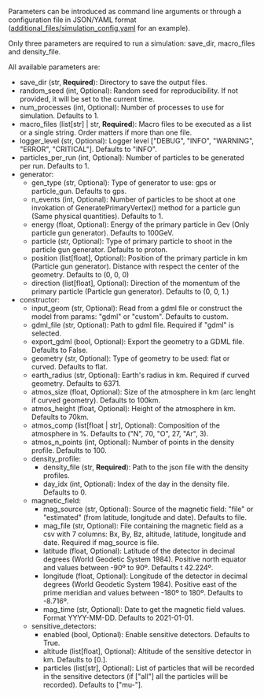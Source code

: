 Parameters can be introduced as command line arguments or through a configuration file in JSON/YAML format ([additional_files/simulation_config.yaml](https://github.com/logicmelt/particle-simulation/blob/feature/input_parser/additional_files/simulation_config.yaml) for an example). 

Only three parameters are required to run a simulation: save_dir, macro_files and density_file. 

All available parameters are:

- save_dir (str, **Required**): Directory to save the output files.
- random_seed (int, Optional): Random seed for reproducibility. If not provided, it will be set to the current time.
- num_processes (int, Optional): Number of processes to use for simulation. Defaults to 1.
- macro_files (list[str] | str, **Required**): Macro files to be executed as a list or a single string. Order matters if more than one file.
- logger_level (str, Optional): Logger level ["DEBUG", "INFO", "WARNING", "ERROR", "CRITICAL"]. Defaults to "INFO".
- particles_per_run (int, Optional): Number of particles to be generated per run. Defaults to 1.
- generator:
  - gen_type (str, Optional): Type of generator to use: gps or particle_gun. Defaults to gps.
  - n_events (int, Optional): Number of particles to be shoot at one invokation of GeneratePrimaryVertex() method for a particle gun (Same physical quantities). Defaults to 1.
  - energy (float, Optional): Energy of the primary particle in Gev (Only particle gun generator). Defaults to 100GeV.
  - particle (str, Optional): Type of primary particle to shoot in the particle gun generator. Defaults to proton.
  - position (list[float], Optional): Position of the primary particle in km (Particle gun generator). Distance with respect the center of the geometry. Defaults to (0, 0, 0)
  - direction (list[float], Optional): Direction of the momentum of the primary particle (Particle gun generator). Defaults to (0, 0, 1.)
- constructor:
  - input_geom (str, Optional): Read from a gdml file or construct the model from params: "gdml" or "custom". Defaults to custom.
  - gdml_file (str, Optional): Path to gdml file. Required if "gdml" is selected.
  - export_gdml (bool, Optional): Export the geometry to a GDML file. Defaults to False.
  - geometry (str, Optional): Type of geometry to be used: flat or curved. Defaults to flat.
  - earth_radius (str, Optional): Earth's radius in km. Required if curved geometry. Defaults to 6371.
  - atmos_size (float, Optional): Size of the atmosphere in km (arc lenght if curved geometry). Defaults to 100km.
  - atmos_height (float, Optional): Height of the atmosphere in km. Defaults to 70km.
  - atmos_comp (list[float | str], Optional): Composition of the atmosphere in %. Defaults to ("N", 70, "O", 27, "Ar", 3).
  - atmos_n_points (int, Optional): Number of points in the density profile. Defaults to 100.
  - density_profile:
    - density_file (str, **Required**): Path to the json file with the density profiles.
    - day_idx (int, Optional): Index of the day in the density file. Defaults to 0.
  - magnetic_field:
    - mag_source (str, Optional): Source of the magnetic field: "file" or "estimated" (from latitude, longitude and date). Defaults to file.
    - mag_file (str, Optional): File containing the magnetic field as a csv with 7 columns: Bx, By, Bz, altitude, latitude, longitude and date. Required if mag_source is file.
    - latitude (float, Optional): Latitude of the detector in decimal degrees (World Geodetic System 1984). Positive north equator and values between -90º to 90º. Defaults t 42.224º.
    - longitude (float, Optional): Longitude of the detector in decimal degrees (World Geodetic System 1984). Positive east of the prime meridian and values between -180º to 180º. Defaults to -8.716º.
    - mag_time (str, Optional): Date to get the magnetic field values. Format YYYY-MM-DD. Defaults to 2021-01-01.
  - sensitive_detectors:
    - enabled (bool, Optional): Enable sensitive detectors. Defaults to True.
    - altitude (list[float], Optional): Altitude of the sensitive detector in km. Defaults to [0.].
    - particles (list[str], Optional): List of particles that will be recorded in the sensitive detectors (if ["all"] all the particles will be recorded). Defaults to ["mu-"].
